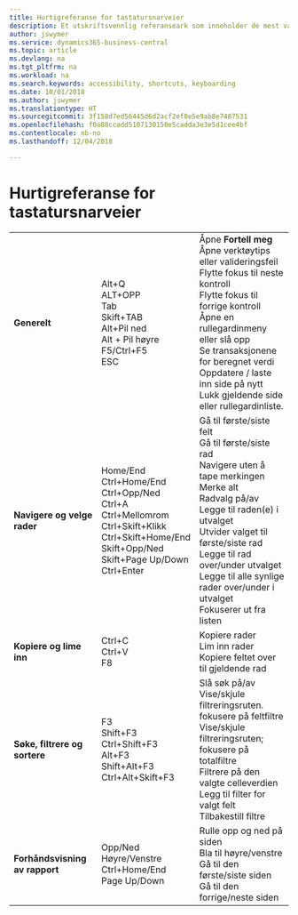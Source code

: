 ```yaml
---
title: Hurtigreferanse for tastatursnarveier
description: Et utskriftsvennlig referanseark som inneholder de mest vanlige tastatursnarveiene.
author: jswymer
ms.service: dynamics365-business-central
ms.topic: article
ms.devlang: na
ms.tgt_pltfrm: na
ms.workload: na
ms.search.keywords: accessibility, shortcuts, keyboarding
ms.date: 10/01/2018
ms.author: jswymer
ms.translationtype: HT
ms.sourcegitcommit: 3f158d7ed56445d6d2acf2ef8e5e9ab8e7487531
ms.openlocfilehash: f0a88ccadd5107130150e5cadda3e3e5d1cee4bf
ms.contentlocale: nb-no
ms.lasthandoff: 12/04/2018

---
```


# <a name="keyboard-shortcuts-quick-reference"></a>Hurtigreferanse for tastatursnarveier

||||  
|----------------|-----------|----------------|
|**Generelt**|Alt+Q<br />ALT+OPP<br />Tab<br />Skift+TAB<br />Alt+Pil ned<br />Alt + Pil høyre<br />F5/Ctrl+F5<br />ESC|Åpne **Fortell meg**<br />Åpne verktøytips eller valideringsfeil<br />Flytte fokus til neste kontroll<br />Flytte fokus til forrige kontroll<br />Åpne en rullegardinmeny eller slå opp<br />Se transaksjonene for beregnet verdi<br />Oppdatere / laste inn side på nytt<br />Lukk gjeldende side eller rullegardinliste.|
|**Navigere og velge rader**| Home/End<br />Ctrl+Home/End <br />Ctrl+Opp/Ned<br />Ctrl+A <br />Ctrl+Mellomrom<br />Ctrl+Skift+Klikk<br />Ctrl+Skift+Home/End<br />Skift+Opp/Ned<br />Skift+Page Up/Down<br />Ctrl+Enter| Gå til første/siste felt<br />Gå til første/siste rad<br />Navigere uten å tape merkingen<br />Merke alt<br />Radvalg på/av<br /> Legge til raden(e) i utvalget<br />Utvider valget til første/siste rad<br />Legge til rad over/under utvalget<br />Legge til alle synlige rader over/under i utvalget<br />Fokuserer ut fra listen|
|**Kopiere og lime inn**|Ctrl+C<br />Ctrl+V<br />F8|Kopiere rader<br />Lim inn rader<br />Kopiere feltet over til gjeldende rad|
|**Søke, filtrere og sortere**|F3<br />Shift+F3<br />Ctrl+Shift+F3<br />Alt+F3<br />Shift+Alt+F3<br />Ctrl+Alt+Skift+F3|Slå søk på/av<br />Vise/skjule filtreringsruten. fokusere på feltfiltre<br />Vise/skjule filtreringsruten; fokusere på totalfiltre<br />Filtrere på den valgte celleverdien<br />Legg til filter for valgt felt<br />Tilbakestill filtre|
|**Forhåndsvisning av rapport**|Opp/Ned<br />Høyre/Venstre<br />Ctrl+Home/End<br />Page Up/Down|Rulle opp og ned på siden<br />Bla til høyre/venstre <br />Gå til den første/siste siden<br />Gå til den forrige/neste siden|

